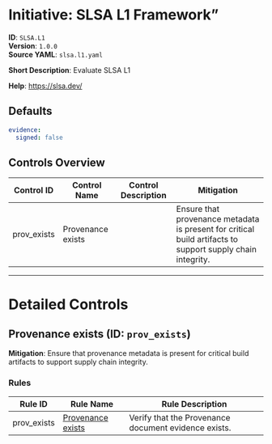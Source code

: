 # Initiative: SLSA L1 Framework”

**ID**: `SLSA.L1`  
**Version**: `1.0.0`  
**Source YAML**: `slsa.l1.yaml`  

**Short Description**: Evaluate SLSA L1

**Help**: https://slsa.dev/

## Defaults

```yaml
evidence:
  signed: false
```

## Controls Overview

| Control ID | Control Name | Control Description | Mitigation |
|------------|--------------|---------------------|------------|
| prov_exists | Provenance exists |  | Ensure that provenance metadata is present for critical build artifacts to support supply chain integrity. |

---

# Detailed Controls

## Provenance exists (ID: `prov_exists`)
**Mitigation**: Ensure that provenance metadata is present for critical build artifacts to support supply chain integrity.

### Rules

| Rule ID | Rule Name | Rule Description |
|---------|-----------|------------------|
| prov_exists | [Provenance exists](../rules/slsa/l1-provenance-exists.md) | Verify that the Provenance document evidence exists. |
